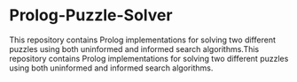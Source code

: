 # Prolog-Puzzle-Solver
This repository contains Prolog implementations for solving two different puzzles using both uninformed and informed search algorithms.This repository contains Prolog implementations for solving two different puzzles using both uninformed and informed search algorithms.
